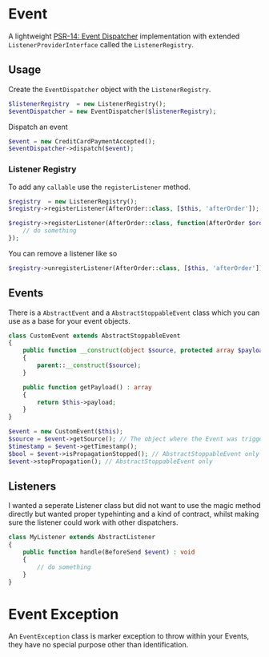 # Event

A lightweight [PSR-14: Event Dispatcher](https://www.php-fig.org/psr/psr-14/) implementation with extended `ListenerProviderInterface` called the `ListenerRegistry`.

## Usage

Create the `EventDispatcher` object with the `ListenerRegistry`.

```php
$listenerRegistry  = new ListenerRegistry();
$eventDispatcher = new EventDispatcher($listenerRegistry);
```

Dispatch an event

```php
$event = new CreditCardPaymentAccepted();
$eventDispatcher->dispatch($event);
```

### Listener Registry

To add any `callable` use the `registerListener` method.

```php
$registry  = new ListenerRegistry();
$registry->registerListener(AfterOrder::class, [$this, 'afterOrder']);
```

```php
$registry->registerListener(AfterOrder::class, function(AfterOrder $order){
    // do something
});
```

You can remove a listener like so

```php
$registry->unregisterListener(AfterOrder::class, [$this, 'afterOrder']);
```

## Events

There is a `AbstractEvent` and a `AbstractStoppableEvent` class which you can use as a base for your event objects.

```php
class CustomEvent extends AbstractStoppableEvent
{
    public function __construct(object $source, protected array $payload) 
    {
        parent::__construct($source);
    }

    public function getPayload() : array 
    {
        return $this->payload;
    }
}
```


```php
$event = new CustomEvent($this);
$source = $event->getSource(); // The object where the Event was triggered, e.g. Controller, Model etc
$timestamp = $event->getTimestamp();
$bool = $event->isPropagationStopped(); // AbstractStoppableEvent only
$event->stopPropagation(); // AbstractStoppableEvent only
```

## Listeners

I wanted a seperate Listener class but did not want to use the magic method directly but wanted proper typehinting and a kind of contract, whilst making sure the listener could work with other dispatchers.

```php
class MyListener extends AbstractListener
{
    public function handle(BeforeSend $event) : void 
    {
        // do something
    }
}
```

# Event Exception

An `EventException` class is marker exception to throw within your Events, they have no special purpose other than identification.